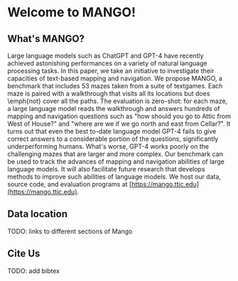 # Welcome to MANGO!

## What's MANGO?

Large language models such as ChatGPT and GPT-4 have recently achieved astonishing performances on a variety of natural language processing tasks.
In this paper, we take an initiative to investigate their capacities of text-based mapping and navigation.
We propose MANGO, a benchmark that includes 53 mazes taken from a suite of textgames.
Each maze is paired with a walkthrough that visits all its locations but does \emph{not} cover all the paths.
The evaluation is zero-shot: for each maze, a large language model reads the walkthrough and answers hundreds of mapping and navigation questions such as "how should you go to Attic from West of House?" and "where are we if we go north and east from Cellar?".
It turns out that even the best to-date language model GPT-4 fails to give correct answers to a considerable portion of the questions, significantly underperforming humans. What's worse, GPT-4 works poorly on the challenging mazes that are larger and more complex.
Our benchmark can be used to track the advances of mapping and navigation abilities of large language models.
It will also facilitate future research that develops methods to improve such abilities of language models.
We host our data, source code, and evaluation programs at [https://mango.ttic.edu](https://mango.ttic.edu).

## Data location

TODO: links to different sections of Mango

## Cite Us

TODO: add bibtex
